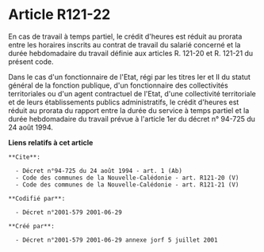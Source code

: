 # Article R121-22

En cas de travail à temps partiel, le crédit d'heures est réduit au prorata entre les horaires inscrits au contrat de travail
du salarié concerné et la durée hebdomadaire du travail définie aux articles R. 121-20 et R. 121-21 du présent code.

Dans le cas d'un fonctionnaire de l'Etat, régi par les titres Ier et II du statut général de la fonction publique, d'un
fonctionnaire des collectivités territoriales ou d'un agent contractuel de l'Etat, d'une collectivité territoriale et de
leurs établissements publics administratifs, le crédit d'heures est réduit au prorata du rapport entre la durée du service à
temps partiel et la durée hebdomadaire du travail prévue à l'article 1er du décret n° 94-725 du 24 août 1994.

**Liens relatifs à cet article**

	**Cite**:

	  - Décret n°94-725 du 24 août 1994 - art. 1 (Ab)
	  - Code des communes de la Nouvelle-Calédonie - art. R121-20 (V)
	  - Code des communes de la Nouvelle-Calédonie - art. R121-21 (V)

	**Codifié par**:

	  - Décret n°2001-579 2001-06-29

	**Créé par**:

	  - Décret n°2001-579 2001-06-29 annexe jorf 5 juillet 2001
